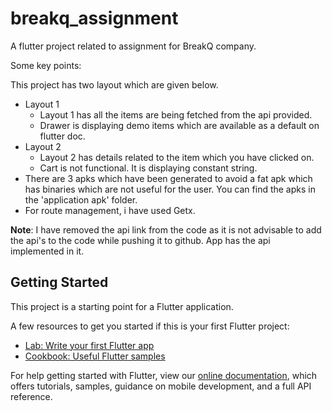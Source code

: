 # breakq_assignment

A flutter project related to assignment for BreakQ company.

Some key points:

This project has two layout which are given below.
* Layout 1
    - Layout 1 has all the items are being fetched from the api provided.
    - Drawer is displaying demo items which are available as a default on flutter doc.
* Layout 2
    - Layout 2 has details related to the item which you have clicked on.
    - Cart is not functional. It is displaying constant string.
* There are 3 apks which have been generated to avoid a fat apk which has binaries which are not useful for the user. You can find the apks in the 'application apk' folder.
* For route management, i have used Getx.

**Note**: I have removed the api link from the code as it is not advisable to add the api's to the code while pushing it to github. App has the api implemented in it.

## Getting Started

This project is a starting point for a Flutter application.

A few resources to get you started if this is your first Flutter project:

- [Lab: Write your first Flutter app](https://flutter.dev/docs/get-started/codelab)
- [Cookbook: Useful Flutter samples](https://flutter.dev/docs/cookbook)

For help getting started with Flutter, view our
[online documentation](https://flutter.dev/docs), which offers tutorials,
samples, guidance on mobile development, and a full API reference.
